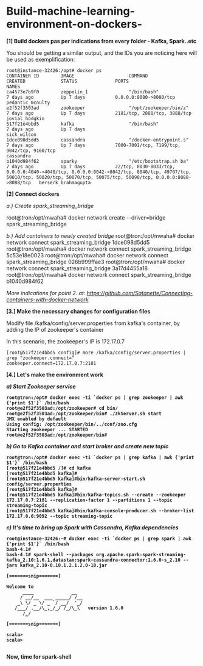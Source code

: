 # Build-machine-learning-environment-on-dockers-

<b> [1] Build dockers pas per indications from every folder - Kafka, Spark..etc</b>

You should be getting a similar output, and the IDs you are noticing here will be used as exemplification:

```
root@instance-32426:/opt# docker ps
CONTAINER ID        IMAGE                    COMMAND                  CREATED             STATUS              PORTS                                                                                                                                                                       NAMES
ca4573e7b9f0        zeppelin_1               "/bin/bash"              7 days ago          Up 7 days           0.0.0.0:8080->8080/tcp                                                                                                                                                      pedantic_mcnulty
e2f52f3503ad        zookeeper                "/opt/zookeeper/bin/z"   7 days ago          Up 7 days           2181/tcp, 2888/tcp, 3888/tcp                                                                                                                                                jovial_hodgkin
517f21e4bbd5        kafka                    "/bin/bash"              7 days ago          Up 7 days                                                                                                                                                                                       sick_wilson
1dce098d5dd5        cassandra                "/docker-entrypoint.s"   7 days ago          Up 7 days           7000-7001/tcp, 7199/tcp, 9042/tcp, 9160/tcp                                                                                                                                 cassandra
b1040d984f62        sparky                   "/etc/bootstrap.sh ba"   7 days ago          Up 7 days           22/tcp, 8030-8033/tcp, 0.0.0.0:4040->4040/tcp, 0.0.0.0:8042->8042/tcp, 8040/tcp, 49707/tcp, 50010/tcp, 50020/tcp, 50070/tcp, 50075/tcp, 50090/tcp, 0.0.0.0:8088->8088/tcp   berserk_brahmagupta
```


<b> [2] Connect dockers </b>

<i> a.) Create spark_streaming_bridge </i>

root@tron:/opt/mwaha# docker network create --driver=bridge spark_streaming_bridge

<i> b.) Add containers to newly created bridge </i>
root@tron:/opt/mwaha# docker network connect spark_streaming_bridge 1dce098d5dd5
root@tron:/opt/mwaha# docker network connect spark_streaming_bridge 5c53e18e0023
root@tron:/opt/mwaha# docker network connect spark_streaming_bridge 026b999ffae3
root@tron:/opt/mwaha# docker network connect spark_streaming_bridge 3a17d4455a18
root@tron:/opt/mwaha# docker network connect spark_streaming_bridge b1040d984f62

<i> More indications for point 2. at: https://github.com/Satanette/Connecting-containers-with-docker-network </i> 

<b> [3.] Make the necessary changes for configuration files </b>


Modify file /kafka/config/server.properties from  kafka's container, by adding the IP of zookeeper's container

In this scenario, the zookeeper's IP is 172.17.0.7
```
[root@517f21e4bbd5 config]# more /kafka/config/server.properties | grep "zookeeper.connect="
zookeeper.connect=172.17.0.7:2181

```
<b> [4.]  Let's make the environment work  <b>

<i> a) Start Zookeeper service </i>

```
root@tron:/opt# docker exec -ti `docker ps | grep zookeeper | awk {'print $1'}` /bin/bash
root@e2f52f3503ad:/opt/zookeeper# cd bin/
root@e2f52f3503ad:/opt/zookeeper/bin# ./zkServer.sh start
JMX enabled by default
Using config: /opt/zookeeper/bin/../conf/zoo.cfg
Starting zookeeper ... STARTED
root@e2f52f3503ad:/opt/zookeeper/bin#
```

<i> b) Go to Kafka container and start broker and create new topic </i>
```
root@tron:/opt# docker exec -ti `docker ps | grep kafka | awk {'print $1'}` /bin/bash
[root@517f21e4bbd5 /]# cd kafka
[root@517f21e4bbd5 kafka]#
[root@517f21e4bbd5 kafka]#bin/kafka-server-start.sh config/server.properties
[root@517f21e4bbd5 kafka]#
[root@517f21e4bbd5 kafka]#bin/kafka-topics.sh --create --zookeeper 172.17.0.7:2181 --replication-factor 1 --partitions 1 --topic streaming-topic
[root@517f21e4bbd5 kafka]#bin/kafka-console-producer.sh --broker-list 172.17.0.6:9092 --topic streaming-topic

```

<i> c) It's time to bring up Spark with Cassandra, Kafka dependencies </i>
```
root@instance-32426:~# docker exec -ti `docker ps | grep spark | awk {'print $1'}` /bin/bash
bash-4.1#
bash-4.1# spark-shell --packages org.apache.spark:spark-streaming-kafka_2.10:1.6.1,datastax:spark-cassandra-connector:1.6.0-s_2.10 --jars kafka_2.10-0.10.1.2.1.2.0-10.jar

[=======snip=======]

Welcome to
      ____              __
     / __/__  ___ _____/ /__
    _\ \/ _ \/ _ `/ __/  '_/
   /___/ .__/\_,_/_/ /_/\_\   version 1.6.0
      /_/

[=======snip=======]

scala>
scala>


```

Now, time for spark-shell 


